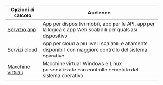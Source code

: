 
| Opzioni di calcolo | Audience |
| --- | --- |
| [Servizio app][lnk_app] |App per dispositivi mobili, app per le API, app per la logica e app Web scalabili per qualsiasi dispositivo |
| [Servizi cloud][lnk_cloud] |App per cloud a più livelli scalabili e altamente disponibili con maggiore controllo del sistema operativo |
| [Macchine virtuali][lnk_vm] |Macchine virtuali Windows e Linux personalizzate con controllo completo del sistema operativo |

[lnk_app]: ../articles/app-service-web/app-service-web-overview.md
[lnk_vm]:../articles/virtual-machines/windows/about.md
[lnk_cloud]: ../articles/cloud-services/cloud-services-choose-me.md